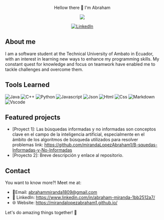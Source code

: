 <p align="center">
  Hellow there 👋 I'm Abraham 
</p>

<p align="center">
  <img src="https://github.com/mirandaLopezAbraham1/mirandaLopezAbraham1/blob/main/giphy.gif">
</p>
<p align="center">
  <a href="https://www.linkedin.com/in/abraham-miranda-1bb2512a7/" target="_blank">
    <img src="https://img.shields.io/badge/linkedin-%230077B5.svg?&style=for-the-badge&logo=linkedin&logoColor=white&color=071A2C" alt="LinkedIn"/>
  </a>
</p>

## About me

I am a software student at the Technical University of Ambato in Ecuador, with an interest in learning new ways to enhance my programming skills. My constant quest for knowledge and focus on teamwork have enabled me to tackle challenges and overcome them.
## Tools Learned

![Java](https://img.shields.io/badge/Java-ED8B00?style=flat&logo=java&logoColor=white)
![C++](https://img.shields.io/badge/C%2B%2B-00599C?style=flat&logo=c%2B%2B&logoColor=white)
![Python](https://img.shields.io/badge/Python-FFD43B?style=flat&logo=python&logoColor=darkgreen)
![Javascript](https://img.shields.io/badge/JavaScript-323330?style=flat&logo=javascript&logoColor=F7DF1E)
![Json](https://img.shields.io/badge/json-5E5C5C?style=flat&logo=json&logoColor=white)
![Html](https://img.shields.io/badge/HTML5-E34F26?style=flat&logo=html5&logoColor=white)
![Css](https://img.shields.io/badge/CSS3-1572B6?style=flat&logo=css3&logoColor=white)
![Markdown](https://img.shields.io/badge/Markdown-000000?style=flat&logo=markdown&logoColor=white)
![Vscode](https://img.shields.io/badge/Visual_Studio_Code-0078D4?style=flat&logo=visual%20studio%20code&logoColor=white)

## Featured projects

- [Proyect 1]: Las búsquedas informadas y no informadas son conceptos clave en el campo de la inteligencia artificial, especialmente en el ámbito de los algoritmos de búsqueda utilizados para resolver problemas
link: https://github.com/mirandaLopezAbraham1/B-squedas-Informadas-y-No-Informadas
- [Proyecto 2]: Breve descripción y enlace al repositorio.

## Contact
You want to know more?! Meet me at:
- 📧Email: abrahammiranda1809@gmail.com
- 💼 LinkedIn: https://www.linkedin.com/in/abraham-miranda-1bb2512a7/
- 🌐 Website: https://mirandalopezabraham1.github.io/

Let's do amazing things together! 🚀 

<!--
**mirandaLopezAbraham1/mirandaLopezAbraham1** is a ✨ _special_ ✨ repository because its `README.md` (this file) appears on your GitHub profile.

Here are some ideas to get you started:

- 🔭 I’m currently working on ...
- 🌱 I’m currently learning ...
- 👯 I’m looking to collaborate on ...
- 🤔 I’m looking for help with ...
- 💬 Ask me about ...
- 📫 How to reach me: ...
- 😄 Pronouns: ...
- ⚡ Fun fact: ...
-->

